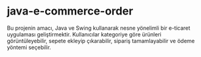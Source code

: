 # java-e-commerce-order
Bu projenin amacı, Java ve Swing kullanarak nesne yönelimli bir e-ticaret uygulaması geliştirmektir. Kullanıcılar kategoriye göre ürünleri görüntüleyebilir, sepete ekleyip çıkarabilir, sipariş tamamlayabilir ve ödeme yöntemi seçebilir.
